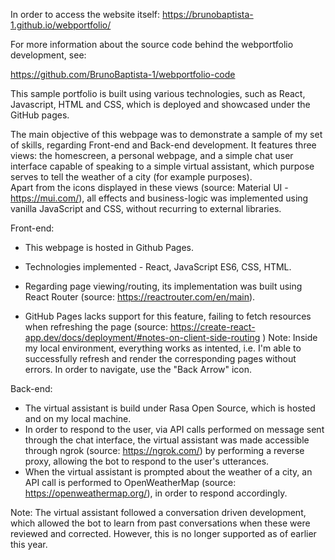 In order to access the website itself: https://brunobaptista-1.github.io/webportfolio/

For more information about the source code behind the webportfolio development, see:

https://github.com/BrunoBaptista-1/webportfolio-code



This sample portfolio is built using various technologies, such as React, Javascript, HTML and CSS, which is deployed and showcased under the GitHub pages.

The main objective of this webpage was to demonstrate a sample of my set of skills, regarding Front-end and Back-end development. It features three views: the homescreen, a personal webpage, and a simple chat user interface capable of speaking to a simple virtual assistant, which purpose serves to tell the weather of a city (for example purposes).    
Apart from the icons displayed in these views (source: Material UI - https://mui.com/), all effects and business-logic was implemented using vanilla JavaScript and CSS, without recurring to external libraries.



Front-end:
- This webpage is hosted in Github Pages.

- Technologies implemented - React, JavaScript ES6, CSS, HTML. 

- Regarding page viewing/routing, its implementation was built using React Router (source: https://reactrouter.com/en/main). 

- GitHub Pages lacks support for this feature, failing to fetch resources when refreshing the page (source: https://create-react-app.dev/docs/deployment/#notes-on-client-side-routing ) Note: Inside my local environment, everything works as intented, i.e. I'm able to successfully refresh and render the corresponding pages without errors. In order to navigate, use the "Back Arrow" icon.
 

Back-end:
- The virtual assistant is build under Rasa Open Source, which is hosted and on my local machine.
- In order to respond to the user, via API calls performed on message sent through the chat interface, the virtual assistant was made accessible through ngrok (source: https://ngrok.com/) by performing a reverse proxy, allowing the bot to respond to the user's utterances.
- When the virtual assistant is prompted about the weather of a city, an API call is performed to OpenWeatherMap (source: https://openweathermap.org/), in order to respond accordingly.


Note: The virtual assistant followed a conversation driven development, which allowed the bot to learn from past conversations when these were reviewed and corrected. However, this is no longer supported as of earlier this year.
